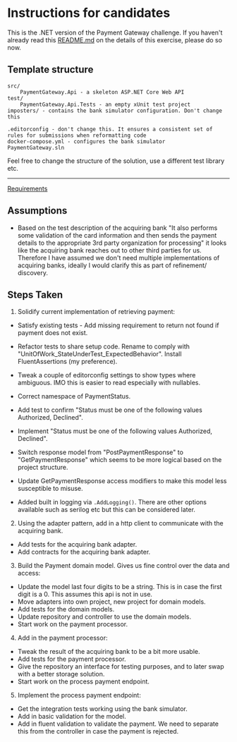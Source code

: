 # Instructions for candidates

This is the .NET version of the Payment Gateway challenge. If you haven't already read this [README.md](https://github.com/cko-recruitment/) on the details of this exercise, please do so now. 

## Template structure
```
src/
    PaymentGateway.Api - a skeleton ASP.NET Core Web API
test/
    PaymentGateway.Api.Tests - an empty xUnit test project
imposters/ - contains the bank simulator configuration. Don't change this

.editorconfig - don't change this. It ensures a consistent set of rules for submissions when reformatting code
docker-compose.yml - configures the bank simulator
PaymentGateway.sln
```

Feel free to change the structure of the solution, use a different test library etc.

-------------------

[Requirements](https://github.com/cko-recruitment/#requirements)

## Assumptions
- Based on the test description of the acquiring bank "It also performs some validation of the card information and then sends the payment details to the appropriate 3rd party organization for processing" it looks like
the acquiring bank reaches out to other third parties for us. Therefore I have assumed we don't need multiple implementations of acquiring banks, ideally I would clarify this as part of refinement/ discovery.



## Steps Taken
1. Solidify current implementation of retrieving payment:
- Satisfy existing tests - Add missing requirement to return not found if payment does not exist.
- Refactor tests to share setup code. Rename to comply with "UnitOfWork_StateUnderTest_ExpectedBehavior". Install FluentAssertions (my preference).

- Tweak a couple of editorconfig settings to show types where ambiguous. IMO this is easier to read especially with nullables.
- Correct namespace of PaymentStatus.

- Add test to confirm "Status must be one of the following values Authorized, Declined".
- Implement "Status must be one of the following values Authorized, Declined".

- Switch response model from "PostPaymentResponse" to "GetPaymentResponse" which seems to be more logical based on the project structure.
- Update GetPaymentResponse access modifiers to make this model less susceptible to misuse.

- Added built in logging via `.AddLogging()`. There are other options available such as serilog etc but this can be considered later.

2. Using the adapter pattern, add in a http client to communicate with the acquiring bank.
- Add tests for the acquiring bank adapter.
- Add contracts for the acquiring bank adapter.

3. Build the Payment domain model. Gives us fine control over the data and access:
- Update the model last four digits to be a string. This is in case the first digit is a 0. This assumes this api is not in use.
- Move adapters into own project, new project for domain models.
- Add tests for the domain models.
- Update repository and controller to use the domain models.
- Start work on the payment processor.

4. Add in the payment processor:
- Tweak the result of the acquiring bank to be a bit more usable.
- Add tests for the payment processor.
- Give the repository an interface for testing purposes, and to later swap with a better storage solution.
- Start work on the process payment endpoint.

5. Implement the process payment endpoint:
- Get the integration tests working using the bank simulator.
- Add in basic validation for the model.
- Add in fluent validation to validate the payment. We need to separate this from the controller in case the payment is rejected.

